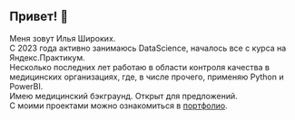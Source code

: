## Привет! 👋

Меня зовут Илья Широких.  
С 2023 года активно занимаюсь DataScience, началось все с курса на Яндекс.Практикум.  
Несколько последних лет работаю в области контроля качества в медицинских организациях, где, в числе прочего, применяю Python и PowerBI.  
Имею медицинский бэкграунд.
Открыт для предложений.  
С моими проектами можно ознакомиться в [портфолио](https://github.com/IliaShi/Portfolio).
